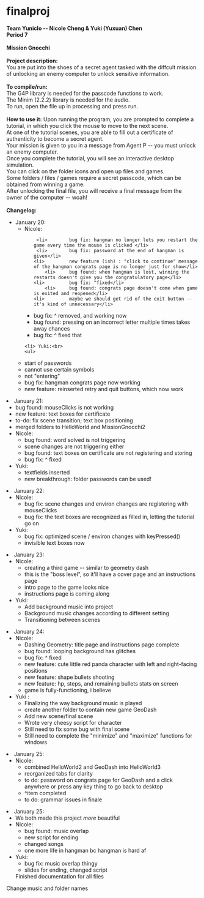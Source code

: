 # finalproj
<b>
Team Yuniclo -- Nicole Cheng & Yuki (Yuxuan) Chen <br>
Period 7<br>
<br>
Mission Gnocchi<br>
<br>
Project description:</b><br>
You are put into the shoes of a secret agent tasked with the diffcult mission of unlocking an enemy computer to unlock sensitive information.<br>
<br>
<b>To compile/run:</b><br>
The G4P library is needed for the passcode functions to work.<br>
The Minim (2.2.2) library is needed for the audio.<br>
To run, open the file up in processing and press run.<br>
<br>
<b>How to use it:</b>
Upon running the program, you are prompted to complete a tutorial, in which you click the mouse to move to the next scene. <br>
At one of the tutorial scenes, you are able to fill out a certificate of authenticity to become a secret agent.<br>
Your mission is given to you in a message from Agent P -- you must unlock an enemy computer. <br>
Once you complete the tutorial, you will see an interactive desktop simulation. <br>
You can click on the folder icons and open up files and games.<br>
Some folders / files / games require a secret passcode, which can be obtained from winning a game.<br>
After unlocking the final file, you will receive a final message from the owner of the computer -- woah!<br>
<br>
<b>Changelog:</b><br>
<ul>
<li> January 20:
<ul>	<li> Nicole:<br>
	<ul>
	
     <li>        bug fix: hangman no longer lets you restart the game every time the mouse is clicked </li>
	 <li>		 bug fix: password at the end of hangman is given</li>
	<li>		 new feature (ish) : "click to continue" message of the hangman congrats page is no longer just for show</li>
		<li>	 bug found: when hangman is lost, winning the restarts doesn't give you the congratulatory page</li>
	<li>		 bug fix: ^fixed</li>
		<li>	 bug found: congrats page doesn't come when game is exited and reopened</li>
	<li>	     maybe we should get rid of the exit button -- it's kind of unnecessary</li>
<li>			 bug fix: ^ removed, and working now</li>
	<li>		 bug found: pressing on an incorrect letter multiple times takes away chances</li>
		<li>	 bug fix: ^ fixed that</li></li>
		</ul>
		
	<li> Yuki:<br>
	<ul>
<li>			 start of passwords</li>
	<li>			 cannot use certain symbols</li>
		<li>		 not "entering"</li>
<li>			 bug fix: hangman congrats page now working</li>
	<li>		 new feature: reinserted retry and quit buttons, which now work</li>
	</li></li></ul></ul>

<li> January 21:
<ul>
		<li>	 bug found: mouseClicks is not working</li>
	<li>		 new feature: text boxes for certificate</li>
	<li>		 to-do: fix scene transition; text box positioning</li>
	<li>		 merged folders to HelloWorld and MissionGnocchi2</li>
	<li> Nicole: <ul>
		<li>	 bug found: word solved is not triggering</li>
<li>			 scene changes are not triggering either</li>
	<li>		 bug found: text boxes on certificate are not registering and storing</li>
		<li>	 bug fix: ^ fixed</li>
		</ul></li>
	<li> Yuki: <ul>
<li>			 textfields inserted</li>
	<li>		 new breakthrough: folder passwords can be used!</li>
	</ul></li>
	</ul></li> 
<li> January 22:
<ul>
	<li> Nicole: <ul>
		<li>	 bug fix: scene changes and environ changes are registering with mouseClicks</li>
	<li>		 bug fix: the text boxes are recognized as filled in, letting the tutorial go on</li></ul></li>
	<li> Yuki: <ul>
		<li>	 bug fix: optimized scene / environ changes with keyPressed()</li>
			<li> invisible text boxes now</li>
			</ul></li>
			</ul></li>
<li> January 23:
	<ul><li> Nicole: <ul>
<li>			 creating a third game -- similar to geometry dash</li>
	<li>		 this is the "boss level", so it'll have a cover page and an instructions page</li>
		<li>	 intro page to the game looks nice</li>
<li>			 instructions page is coming along</li>
</ul></li>
	<li> Yuki: <ul>
	<li>		 Add background music into project</li>
		<li>	 Background music changes according to different setting</li>
		<li>	 Transitioning between scenes</li>
</ul></li></ul></li>
<li> January 24:
	<ul><li> Nicole:<ul>
<li>			 Dashing Geometry: title page and instructions page complete</li>
	<li>		 bug found: looping background has glitches</li>
		<li>	 bug fix: ^ fixed</li>
<li>			 new feature: cute little red panda character with left and right-facing positions</li>
	<li>		 new feature: shape bullets shooting</li>
		<li>	 new feature: hp, steps, and remaining bullets stats on screen</li>
			<li> game is fully-functioning, i believe</li>
	</ul></li>
 	<li> Yuki : <ul>
<li>			 Finalizing the way background music is played</li>
	<li>		 create another folder to contain new game GeoDash</li>
		<li>	 Add new scene/final scene</li>
			<li> Wrote very cheesy script for character</li>
<li>			 Still need to fix some bug with final scene</li>
	<li>		 Still need to complete the "minimize" and "maximize" functions for windows</li>
	</ul></li></ul></li>
<li> January 25:
	<ul><li> Nicole: <ul>
		<li>	 combined HelloWorld2 and GeoDash into HelloWorld3</li>
<li>			 reorganized tabs for clarity</li>
	<li>		 to do: password on congrats page for GeoDash and a click anywhere or press any key thing to go back to desktop</li>
		<li>	 ^item completed</li>
<li>			 to do: grammar issues in finale</li>
</ul></li></ul></li>
<li> January 25:
<ul>
<li>We both made this project <i>more</i> beautiful</li>
	<li> Nicole: <ul>
		<li>	 bug found: music overlap</li>
	<li>		 new script for ending</li>
			<li> changed songs</li>
		<li>	 one more life in hangman bc hangman is hard af</li></ul></li>
	<li> Yuki: <ul>
		<li>	 bug fix: music overlap thingy</li>
			<li> slides for ending, changed script</li>
			</ul>Finished documentation for all files</li>
			</ul>Change music and folder names</li>
</ul>